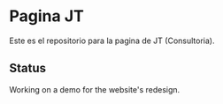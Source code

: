 # Pagina JT

Este es el repositorio para la pagina de JT (Consultoria).


## Status

Working on a demo for the website's redesign.
